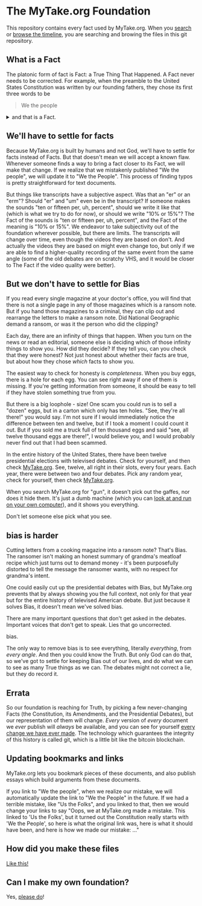 # The MyTake.org Foundation

This repository contains every fact used by MyTake.org. When you [search](https://mytake.org/search?q=issue) or [browse the timeline](https://mytake.org/foundation), you are searching and browing the files in this git repository.

## What is a Fact

The platonic form of fact is Fact: a True Thing That Happened. A Fact never needs to be corrected. For example, when the preamble to the United States Constitution was written by our founding fathers, they chose its first three words to be

> We the people

<details>
<summary>and that is a Fact.</summary>
<br>
Well, except there's a typo. If you look at an <a href="https://www.archives.gov/founding-docs/downloads">image of the original</a>, you will clearly see that that the "p" in "people" ought to be capitalized.<br><br>

> We the People

Oops. Turns out that "We the people" is just a fact, and "We the People" is The Fact.
</details>

## We'll have to settle for facts

Because MyTake.org is built by humans and not God, we'll have to settle for facts instead of Facts. But that doesn't mean we will accept a known flaw. Whenever someone finds a way to bring a fact closer to its Fact, we will make that change. If we realize that we mistakenly published "We the people", we will update it to "We the People". This process of finding typos is pretty straightforward for text documents.

But things like transcripts have a subjective aspect. Was that an "er" or an "erm"? Should "er" and "um" even be in the transcript? If someone makes the sounds "ten or fifteen per, uh, percent", should we write it like that (which is what we try to do for now), or should we write "10% or 15%"? The Fact of the sounds is "ten or fifteen per, uh, percent", and the Fact of the meaning is "10% or 15%". We endeavor to take subjectivity out of the foundation wherever possible, but there are limits. The transcripts will change over time, even though the videos they are based on don't. And actually the videos they are based on might even change too, but only if we are able to find a higher-quality recording of the same event from the same angle (some of the old debates are on scratchy VHS, and it would be closer to The Fact if the video quality were better).

## But we don't have to settle for Bias

If you read every single magazine at your doctor's office, you will find that there is not a single page in any of those magazines which is a ransom note. But if you hand those magazines to a criminal, they can clip out and rearrange the letters to make a ransom note. Did National Geographic demand a ransom, or was it the person who did the clipping?

Each day, there are an infinity of things that happen. When you turn on the news or read an editorial, someone else is deciding which of those infinity things to show you. How did they decide? If they tell you, can you check that they were honest? Not just honest about whether their facts are true, but about how they chose *which* facts to show you.

The easiest way to check for honesty is *completeness*. When you buy eggs, there is a hole for each egg. You can see right away if one of them is missing. If you're getting information from someone, it should be easy to tell if they have stolen something true from you.

But there is a big loophole - size! One scam you could run is to sell a "dozen" eggs, but in a carton which only has ten holes. "See, they're all there!" you would say. I'm not sure if I would immediately notice the difference between ten and twelve, but if I took a moment I could count it out. But if you sold me a truck full of ten thousand eggs and said "see, all twelve thousand eggs are there!", I would believe you, and I would probably never find out that I had been scammed.

In the entire history of the United States, there have been twelve presidential elections with televised debates. Check for yourself, and then check [MyTake.org](https://mytake.org/foundation). See, twelve, all right in their slots, every four years. Each year, there were between two and four debates. Pick any random year, check for yourself, then check [MyTake.org](https://mytake.org/foundation).

When you search MyTake.org for "gun", it doesn't pick out the gaffes, nor does it hide them. It's just a dumb machine (which you can [look at and run on your own computer](https://github.com/mytakedotorg/mytakedotorg)), and it shows you everything.

Don't let someone else pick what you see.

## bias is harder

Cutting letters from a cooking magazine into a ransom note? That's Bias. The ransomer isn't making an honest summary of grandma's meatloaf recipe which just turns out to demand money - it's been purposefully distorted to tell the message the ransomer wants, with no respect for grandma's intent.

One could easily cut up the presidential debates with Bias, but MyTake.org prevents that by always showing you the full context, not only for that year but for the entire history of televised American debate. But just because it solves Bias, it doesn't mean we've solved bias.

There are many important questions that don't get asked in the debates. Important voices that don't get to speak. Lies that go uncorrected.

bias.

The only way to remove bias is to see everything, literally *everything*, from *every angle*. And then you could know the Truth. But only God can do that, so we've got to settle for keeping Bias out of our lives, and do what we can to see as many True things as we can. The debates might not correct a lie, but they do record it.

## Errata

So our foundation is reaching for Truth, by picking a few never-changing Facts (the Constitution, its Amendments, and the Presidential Debates), but our representation of them will change. *Every* version of *every* document we *ever* publish will *always* be available, and you can see for yourself [every change we have ever made](https://docs.github.com/en/github/managing-files-in-a-repository/tracking-changes-in-a-file). The technology which guarantees the integrity of this history is called git, which is a little bit like the bitcoin blockchain.

## Updating bookmarks and links

MyTake.org lets you bookmark pieces of these documents, and also publish essays which build arguments from these documents.

If you link to "We the people", when we realize our mistake, we will automatically update the link to "We the People" in the future.  If we had a terrible mistake, like "Us the Folks", and you linked to that, then we would change your links to say "Oops, we at MyTake.org made a mistake. This linked to 'Us the Folks', but it turned out the Constitution really starts with 'We the People', so here is what the original link was, here is what it should have been, and here is how we made our mistake: ..."

## How did you make these files

[Like this!](https://github.com/mytakedotorg/mytakedotorg/tree/master/foundation-gen)

## Can I make my own foundation?

Yes, [please do](https://meta.mytake.org/c/other-foundations/8)!
